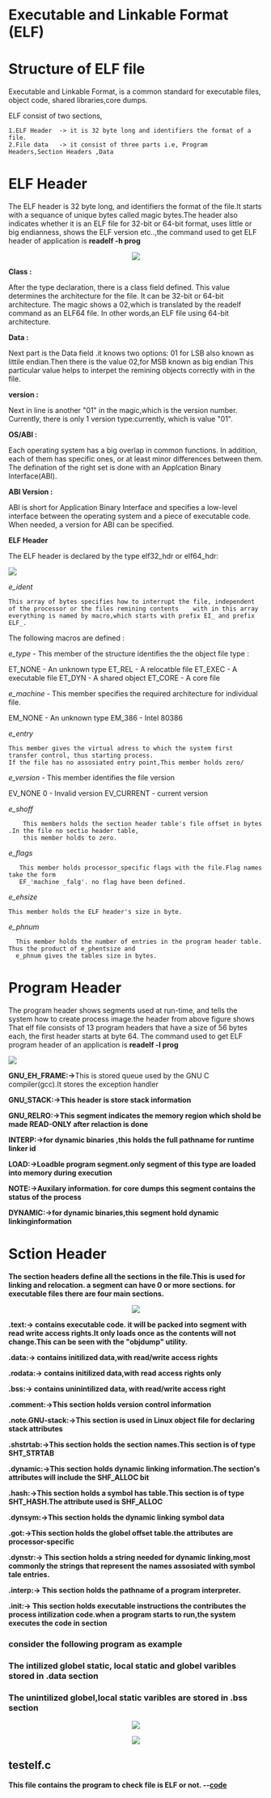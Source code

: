 # Executable and Linkable Format (ELF)

<h1> Structure of ELF file </h1>

Executable and Linkable Format, is a common standard for executable files, object code, shared libraries,core dumps.

ELF consist of two sections,

    1.ELF Header  -> it is 32 byte long and identifiers the format of a file.
    2.File data   -> it consist of three parts i.e, Program Headers,Section Headers ,Data

<h1><b1> ELF Header </h1></b>

The ELF header is 32 byte long, and identifiers the format of the file.It starts with a sequance of unique bytes called magic bytes.The header also indicates whether it is an ELF file for 32-bit or 64-bit format, uses little or big endianness, shows the ELF version etc..,the command used to get ELF header of application is <b> readelf -h prog </b>
<p align="center">
<img src= "https://th.bing.com/th/id/OIP.cD0KSawwWrSLNRnVV1DIXgHaEJ?pid=ImgDet&rs=1.png">
</p>

<b> Class : </b>
  
   After the type declaration, there is a class field defined. This value determines the architecture for the 
   file. It can be 32-bit or 64-bit architecture. The magic shows a 02,which is translated by the readelf
   command as an ELF64 file. In other words,an ELF file using 64-bit architecture.

<b> Data : </b>
  
   Next part is the Data field .it knows two options: 01 for LSB also known as littile endian.Then there is the
   value 02,for MSB known as big endian This particular value helps to interpet the remining objects correctly
   with in the file.

<b> version : </b>
  
   Next in line is another "01" in the magic,which is the version number.
   Currently, there is only 1 version type:currently, which is value "01".

<b> OS/ABI : </b>

  Each operating system has a big overlap in common functions. In addition, each of them has specific ones,
  or at least minor differences between them. The defination of the right set is done with an
  Applcation Binary Interface(ABI).

<b> ABI Version : </b>

  ABI is short for Application Binary Interface and specifies a low-level interface between the operating 
  system and a piece of executable code. When needed, a version for ABI can be specified.
 
<b> ELF Header </b>

The ELF header is declared by the type elf32_hdr or elf64_hdr:

<img src ="https://hydrasky.com/wp-content/uploads/2018/10/Capture03102.png">

<i> e_ident </i>

    This array of bytes specifies how to interrupt the file, independent of the processor or the files remining contents    with in this array everything is named by macro,which starts with prefix EI_ and prefix ELF_.
 
 The following macros are defined :

<i> e_type </i> - This member of the structure identifies the the object file type :
    
   ET_NONE  -  An unknown type 
   ET_REL   - A relocatble file
   ET_EXEC  - A executable file
   ET_DYN   - A shared object
   ET_CORE  - A core file

<i> e_machine </i>  - This member specifies the required architecture for individual file.

   EM_NONE  - An unknown type 
   EM_386   - Intel 80386

<i> e_entry </i>

    This member gives the virtual adress to which the system first transfer control, thus starting process.
    If the file has no assosiated entry point,This member holds zero/

<i> e_version </i> - This member identifies the file version

   EV_NONE 0  -  Invalid version
   EV_CURRENT -  current version

<i>e_shoff </i>
        
        This members holds the section header table's file offset in bytes .In the file no sectio header table,
        this member holds to zero.

<i> e_flags </i>
     
       This member holds processor_specific flags with the file.Flag names take the form
       EF_'machine _falg'. no flag have been defined.

<i> e_ehsize </i>

    This member holds the ELF header's size in byte.

<i> e_phnum </i>

      This member holds the number of entries in the program header table. Thus the product of e_phentsize and
      e_phnum gives the tables size in bytes.


<h1> Program Header </h1>
The program header shows segments used at run-time, and tells the system how to create process image.the header from above figure shows That elf file consists of 13 program headers that have a size of 56 bytes each, the first header starts at byte 64.
The command used to get ELF program header of an application is <b> readelf -l prog </b>
<p align="<center">
<img src = "https://th.bing.com/th/id/R.56f71464b335439e4cbd3c735f945ee5?rik=0PvJljNY%2fOqAew&riu=http%3a%2f%2flinux-audit.com%2fwp-content%2fuploads%2f2015%2f08%2felf-program-headers-segments.png&ehk=T6fSq3tbnK0S1Fn1f2ArXBe%2f%2fZiRSsncNC1YSWEEw6Y%3d&risl=&pid=ImgRaw&r=0.png">
</p>

<b>GNU_EH_FRAME:-></b>This is stored queue used by the GNU C compiler(gcc).It stores the exception handler <b>

<b>GNU_STACK:-></b>This header is store stack information <b>

<b>GNU_RELRO:-></b>This segment indicates the memory region which shold be made READ-ONLY after relaction is done <b>

<b>INTERP:-></b>for dynamic binaries ,this holds the full pathname for runtime linker id <b>

<b>LOAD:-></b>Loadble program segment.only segment of this type are loaded into memory during execution <b>

<b>NOTE:-></b>Auxilary information. for core dumps this segment contains the status of the process <b>

<b>DYNAMIC:-></b>for dynamic binaries,this segment hold dynamic linkinginformation <b>

<h1> Sction Header </h1>
The section headers define all the sections in the file.This is used for linking and relocation. a segment can have 0 or more sections. for executable files there are four main sections.
<p align="center">
<img src="https://miro.medium.com/max/552/1*uNbNzYP2wFKWg2AdLBx51Q.png">
</p>

<b>.text:-></b> contains executable code. it will be packed into segment with read write access rights.It only loads 
   once as the contents will not change.This can be seen with the "objdump" utility.<br>

<b>.data:-></b> contains initilized data,with read/write access rights <br>

<b>.rodata:-></b> contains initilized data,with read access rights only <br>

<b>.bss:-></b> contains uninintilized data, with read/write access right <br>

<b>.comment:-></b>This section holds version control information <br>

<b>.note.GNU-stack:-></b>This section is used in Linux object file for declaring stack attributes <br />

<b>.shstrtab:-></b>This section holds the section names.This section is of type SHT_STRTAB <br />

<b>.dynamic:-></b>This section holds dynamic linking information.The section's attributes will include the SHF_ALLOC 
   bit <br />

<b>.hash:-></b>This section holds a symbol has table.This section is of type SHT_HASH.The attribute used is SHF_ALLOC <br />

<b>.dynsym:-></b>This section holds the dynamic linking symbol data  <br />
 
<b>.got:-></b>This section holds the globel offset table.the attributes are processor-specific <br />

<b>.dynstr:-></b> This section holds a string needed for dynamic linking,most commonly the strings that represent the names assosiated with symbol tale entries. <br />

<b>.interp:-></b> This section holds the pathname of a program interpreter. <br />

<b>.init:-> </b> This section holds executable instructions the contributes the process intilization code.when a program starts to run,the system executes the code in section  <br />

<h3> consider the following program as example </h3>

<h3> The intilized globel static, local static and globel varibles stored in .data section </h3>
<h3> The unintilized globel,local static varibles are stored in .bss section </h3>
<p align="center">
<img src=
</p>
<p align="center">
<img src=
</p>

<h2> testelf.c </h2>

This file contains the program to check file is ELF or not. --<a href="https://github.com/chemchemnaresh?AdvancedC/tree/main/elf/testelf.c">code</a>

